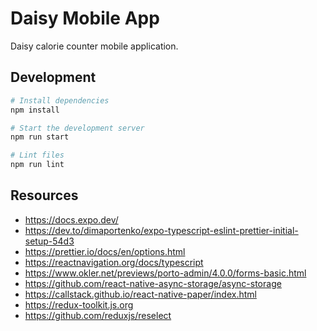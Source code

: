 # Daisy Mobile App

Daisy calorie counter mobile application.

## Development
```sh
# Install dependencies
npm install

# Start the development server
npm run start

# Lint files
npm run lint
```

## Resources
- https://docs.expo.dev/
- https://dev.to/dimaportenko/expo-typescript-eslint-prettier-initial-setup-54d3
- https://prettier.io/docs/en/options.html
- https://reactnavigation.org/docs/typescript
- https://www.okler.net/previews/porto-admin/4.0.0/forms-basic.html
- https://github.com/react-native-async-storage/async-storage
- https://callstack.github.io/react-native-paper/index.html
- https://redux-toolkit.js.org
- https://github.com/reduxjs/reselect
